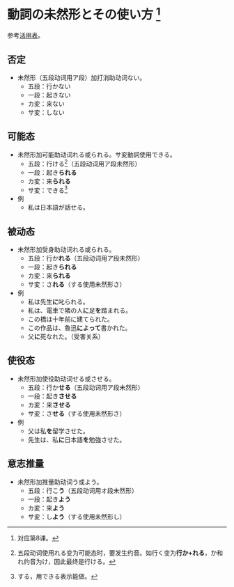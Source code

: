 # 動詞の未然形とその使い方 [^title]

参考[活用表](../appendix/katsuyou.md)。

## 否定
- 未然形（五段动词用ア段）加打消助动词ない。
  - 五段：行かない
  - 一段：起きない
  - カ変：来ない
  - サ変：しない
## 可能态
- 未然形加可能助动词れる或られる。サ変動詞使用できる。
  - 五段：行ける[^yakuonn]（五段动词用ア段未然形）
  - 一段：起き**られる**
  - カ変：来**られる**
  - サ変：できる[^dekiru]
- 例
  - 私は日本語が話せる。
## 被动态
- 未然形加受身助动词れる或られる。
  - 五段：行か**れる**（五段动词用ア段未然形）
  - 一段：起き**られる**
  - カ変：来**られる**
  - サ変：さ**れる**（する使用未然形さ）
- 例
  - 私は先生**に**叱られる。
  - 私は、電車で隣の人**に**足**を**踏まれる。
  - この橋は十年前に建てられた。
  - この作品は、魯迅**によって**書かれた。
  - 父**に**死なれた。（受害关系）
## 使役态
- 未然形加使役助动词せる或させる。
  - 五段：行か**せる**（五段动词用ア段未然形）
  - 一段：起き**させる**
  - カ変：来**させる**
  - サ変：さ**せる**（する使用未然形さ）
- 例
  - 父は私**を**留学させた。
  - 先生は、私**に**日本語**を**勉強させた。
## 意志推量
- 未然形加推量助动词う或よう。
  - 五段：行こ**う**（五段动词用オ段未然形）
  - 一段：起き**よう**
  - カ変：来**よう**
  - サ変：し**よう**（する使用未然形し）

[^title]: 对应第8课。
[^yakuonn]: 五段动词使用れる变为可能态时，要发生约音。如行く变为**行か+れる**，か和れ约音为け，因此最终是行ける。
[^dekiru]: する，用できる表示能做。
